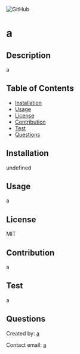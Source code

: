 
  ![GitHub](https://img.shields.io/github/license/a/a)
  # a
  ## Description
  a
  ## Table of Contents
  * [Installation](#installation)
  * [Usage](#usage)    
  * [License](#license)  
  * [Contribution](#contribution)
  * [Test](#test)
  * [Questions](#questions)
  
  ## Installation
  undefined
  ## Usage
  a
  ## License
  MIT 
  ## Contribution
  a
  ## Test
  a
  ## Questions
  Created by: [a](a)
  
  Contact email: [a](a)
